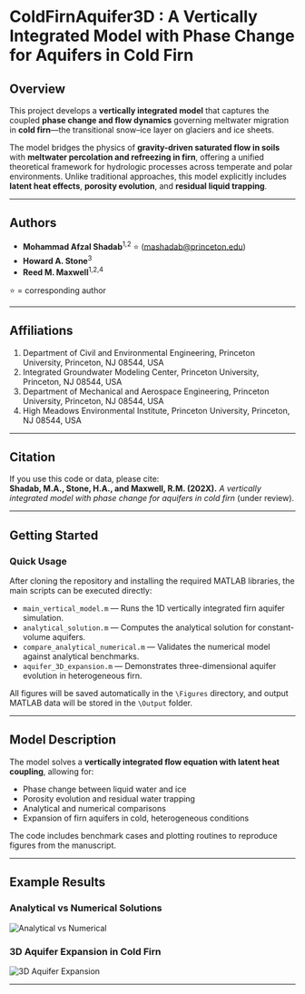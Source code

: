 # ColdFirnAquifer3D : A Vertically Integrated Model with Phase Change for Aquifers in Cold Firn

## Overview

This project develops a **vertically integrated model** that captures the coupled **phase change and flow dynamics** governing meltwater migration in **cold firn**—the transitional snow–ice layer on glaciers and ice sheets.

The model bridges the physics of **gravity-driven saturated flow in soils** with **meltwater percolation and refreezing in firn**, offering a unified theoretical framework for hydrologic processes across temperate and polar environments. Unlike traditional approaches, this model explicitly includes **latent heat effects**, **porosity evolution**, and **residual liquid trapping**.


---

## Authors
- **Mohammad Afzal Shadab**<sup>1,2</sup> ⭐ (mashadab@princeton.edu)  
- **Howard A. Stone**<sup>3</sup>  
- **Reed M. Maxwell**<sup>1,2,4</sup>  

⭐ = corresponding author  

---

## Affiliations
1. Department of Civil and Environmental Engineering, Princeton University, Princeton, NJ 08544, USA  
2. Integrated Groundwater Modeling Center, Princeton University, Princeton, NJ 08544, USA  
3. Department of Mechanical and Aerospace Engineering, Princeton University, Princeton, NJ 08544, USA  
4. High Meadows Environmental Institute, Princeton University, Princeton, NJ 08544, USA  

---

## Citation
If you use this code or data, please cite:  
**Shadab, M.A., Stone, H.A., and Maxwell, R.M. (202X).** *A vertically integrated model with phase change for aquifers in cold firn* (under review).

---

## Getting Started

### Quick Usage
After cloning the repository and installing the required MATLAB libraries, the main scripts can be executed directly:

- `main_vertical_model.m` — Runs the 1D vertically integrated firn aquifer simulation.  
- `analytical_solution.m` — Computes the analytical solution for constant-volume aquifers.  
- `compare_analytical_numerical.m` — Validates the numerical model against analytical benchmarks.  
- `aquifer_3D_expansion.m` — Demonstrates three-dimensional aquifer evolution in heterogeneous firn.  

All figures will be saved automatically in the `\Figures` directory, and output MATLAB data will be stored in the `\Output` folder.

---

## Model Description

The model solves a **vertically integrated flow equation with latent heat coupling**, allowing for:
- Phase change between liquid water and ice  
- Porosity evolution and residual water trapping  
- Analytical and numerical comparisons  
- Expansion of firn aquifers in cold, heterogeneous conditions  

The code includes benchmark cases and plotting routines to reproduce figures from the manuscript.

---

## Example Results

### Analytical vs Numerical Solutions  
![Analytical vs Numerical](./Figures/Analytical_vs_Numerical.png)

### 3D Aquifer Expansion in Cold Firn  
![3D Aquifer Expansion](./Figures/Aquifer_3D_Expansion.png)

---
